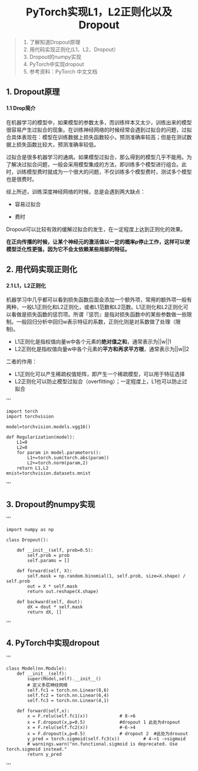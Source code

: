 # <center>PyTorch实现L1，L2正则化以及Dropout</center>

>1. 了解知道Dropout原理
>2. 用代码实现正则化(L1、L2、Dropout）
>3. Dropout的numpy实现
>4. PyTorch中实现dropout
>5. 参考资料：PyTorch 中文文档



##  1. Dropout原理

#### 1.1 Drop简介

在机器学习的模型中，如果模型的参数太多，而训练样本又太少，训练出来的模型很容易产生过拟合的现象。在训练神经网络的时候经常会遇到过拟合的问题，过拟合具体表现在：模型在训练数据上损失函数较小，预测准确率较高；但是在测试数据上损失函数比较大，预测准确率较低。

过拟合是很多机器学习的通病。如果模型过拟合，那么得到的模型几乎不能用。为了解决过拟合问题，一般会采用模型集成的方法，即训练多个模型进行组合。此时，训练模型费时就成为一个很大的问题，不仅训练多个模型费时，测试多个模型也是很费时。

综上所述，训练深度神经网络的时候，总是会遇到两大缺点：

- 容易过拟合

- 费时

Dropout可以比较有效的缓解过拟合的发生，在一定程度上达到正则化的效果。

**在正向传播的时候，让某个神经元的激活值以一定的概率p停止工作，这样可以使模型泛化性更强，因为它不会太依赖某些局部的特征。**



##  2. 用代码实现正则化

#### 2.1 **L1，L2正则化**

机器学习中几乎都可以看到损失函数后面会添加一个额外项，常用的额外项一般有两种，一般L1正则化和L2正则化，或者L1范数和L2范数。L1正则化和L2正则化可以看做是损失函数的惩罚项。所谓『惩罚』是指对损失函数中的某些参数做一些限制。一般回归分析中回归w表示特征的系数，正则化则是对系数做了处理（限制)。

- L1正则化是指权值向量w中各个元素的**绝对值之和**，通常表示为||w||1
- L2正则化是指权值向量w中各个元素的**平方和再求平方根**，通常表示为||w||2

二者的作用：

- L1正则化可以产生稀疏权值矩阵，即产生一个稀疏模型，可以用于特征选择
- L2正则化可以防止模型过拟合（overfitting）；一定程度上，L1也可以防止过拟合



'''

    import torch
    import torchvision
    
    model=torchvision.models.vgg16()
    
    def Regularization(model):
        L1=0
        L2=0
        for param in model.parameters():
            L1+=torch.sum(torch.abs(param))
            L2+=torch.norm(param,2)
        return L1,L2
    mnist=torchvision.datasets.mnist

'''

## 3. Dropout的numpy实现

'''

    import numpy as np
    
    class Dropout():
    
        def __init__(self, prob=0.5):
            self.prob = prob
            self.params = []
    
        def forward(self, X):
            self.mask = np.random.binomial(1, self.prob, size=X.shape) / self.prob
            out = X * self.mask
            return out.reshape(X.shape)
    
        def backward(self, dout):
            dX = dout * self.mask
            return dX, []

'''

## 4. PyTorch中实现dropout

'''

    class Model(nn.Module):
        def __init__(self):
            super(Model,self).__init__()
            # 定义多层神经网络
            self.fc1 = torch.nn.Linear(8,6)
            self.fc2 = torch.nn.Linear(6,4)
            self.fc3 = torch.nn.Linear(4,1)
    
        def forward(self,x):
            x = F.relu(self.fc1(x))            # 8->6
            x = F.dropout(x,p=0.5)             #dropout 1 此处为dropout
            x = F.relu(self.fc2(x))            #-6->4
            x = F.dropout(x,p=0.5)             # dropout 2  #此处为drouout
            y_pred = torch.sigmoid(self.fc3(x))         # 4->1 ->sigmoid 
            # warnings.warn("nn.functional.sigmoid is deprecated. Use torch.sigmoid instead."
            return y_pred
'''















